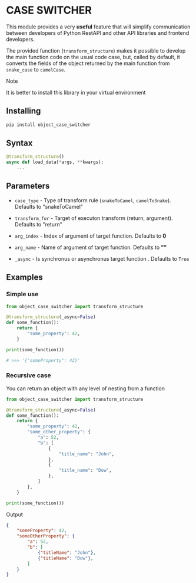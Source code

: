# CASE SWITCHER

This module provides a very **useful** feature that will simplify communication between developers of Python RestAPI and other API libraries and frontend developers.

The provided function (`transform_structure`) makes it possible to develop the main function code on the usual code case, but, called by default, it converts the fields of the object returned by the main function from `snake_case` to `camelCase`.

> [!NOTE]  
> It is better to install this library in your virtual environment

## Installing
```bash
pip install object_case_switcher
```

## Syntax
```python
@transform_structure()
async def load_data(*args, **kwargs):
    ...
```

## Parameters
- `case_type` - Type of transform rule (`snakeToCamel`, `camelToSnake`). Defaults to "snakeToCamel"  

- `transform_for` - Target of executon transform (return, argument). Defaults to "return"

- `arg_index` - Index of argument of target function. Defaults to **0**

- `arg_name` - Name of argument of target function. Defaults to **""**

- `_async` - Is synchronus or asynchronus target function . Defaults to `True`

## Examples
### Simple use
```python
from object_case_switcher import transform_structure

@transform_structure(_async=False)
def some_function():
    return {
        "some_property": 42,
    }

print(some_function())

# >>> '{"someProperty": 42}'
```

### Recursive case
You can return an object with any level of nesting from a function
```python
from object_case_switcher import transform_structure

@transform_structure(_async=False)
def some_function():
    return {
        "some_property": 42,
        "some_other_property": {
            "a": 52,
            "b": [
                {
                    "title_name": "John",
                },
                {
                    "title_name": "Dow",
                },
            ]
        },
    }

print(some_function())

```
Output
```json
{
    "someProperty": 42,
    "someOtherProperty": {
        "a": 52,
        "b": [
            {"titleName": "John"},
            {"titleName": "Dow"},
        ]
    }
}
```